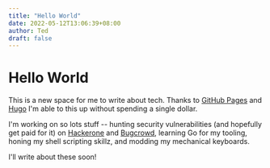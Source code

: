 ```yaml
---
title: "Hello World"
date: 2022-05-12T13:06:39+08:00
author: Ted
draft: false
---
```


# Hello World

This is a new space for me to write about tech. Thanks to [GitHub Pages](https://pages.github.com/) and [Hugo](https://gohugo.io/) I'm able to this up without spending a single dollar. 

I'm working on so lots stuff -- hunting security vulnerabilities (and hopefully get paid for it) on [Hackerone](https://www.hackerone.com/) and [Bugcrowd](https://www.bugcrowd.com/), learning Go for my tooling, honing my shell scripting skillz, and modding my mechanical keyboards.

I'll write about these soon!
